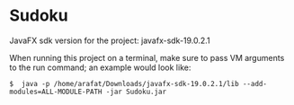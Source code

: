 # Sudoku
JavaFX sdk version for the project: javafx-sdk-19.0.2.1

When running this project on a terminal, make sure to pass VM arguments to the run command; an example would look like:
    
    $  java -p /home/arafat/Downloads/javafx-sdk-19.0.2.1/lib --add-modules=ALL-MODULE-PATH -jar Sudoku.jar
